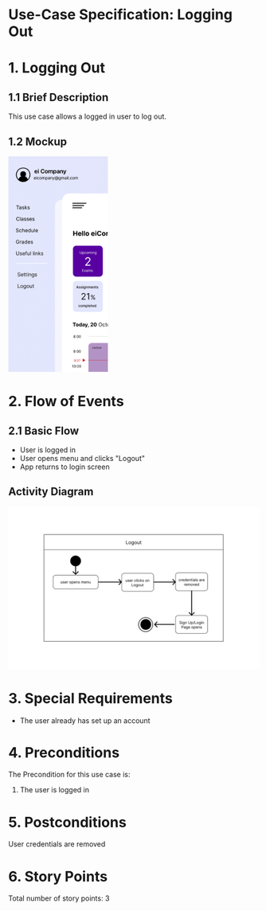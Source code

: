 # Use-Case Specification: Logging Out

# 1. Logging Out

## 1.1 Brief Description
This use case allows a logged in user to log out.

## 1.2 Mockup
<img src="eiBoard-07.png" alt="Menu - Logout" style="width:200px;"/>

# 2. Flow of Events

## 2.1 Basic Flow
- User is logged in
- User opens menu and clicks "Logout"
- App returns to login screen

## Activity Diagram
<img src="ActivityDiagram_LOGOUT.png" alt="Activity Diagram Logout" style="width:800px;"/>

# 3. Special Requirements
- The user already has set up an account

# 4. Preconditions
The Precondition for this use case is:
1. The user is logged in

# 5. Postconditions
User credentials are removed

# 6. Story Points
Total number of story points: 3
